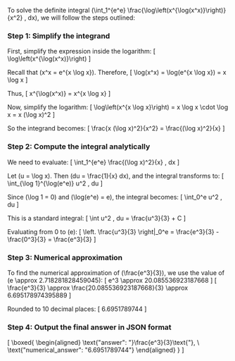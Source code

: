 To solve the definite integral \(\int_1^{e^e} \frac{\log\left(x^{\log(x^x)}\right)}{x^2} \, dx\), we will follow the steps outlined:

### Step 1: Simplify the integrand

First, simplify the expression inside the logarithm:
\[
\log\left(x^{\log(x^x)}\right)
\]

Recall that \(x^x = e^{x \log x}\). Therefore,
\[
\log(x^x) = \log(e^{x \log x}) = x \log x
\]

Thus,
\[
x^{\log(x^x)} = x^{x \log x}
\]

Now, simplify the logarithm:
\[
\log\left(x^{x \log x}\right) = x \log x \cdot \log x = x (\log x)^2
\]

So the integrand becomes:
\[
\frac{x (\log x)^2}{x^2} = \frac{(\log x)^2}{x}
\]

### Step 2: Compute the integral analytically

We need to evaluate:
\[
\int_1^{e^e} \frac{(\log x)^2}{x} \, dx
\]

Let \(u = \log x\). Then \(du = \frac{1}{x} dx\), and the integral transforms to:
\[
\int_{\log 1}^{\log(e^e)} u^2 \, du
\]

Since \(\log 1 = 0\) and \(\log(e^e) = e\), the integral becomes:
\[
\int_0^e u^2 \, du
\]

This is a standard integral:
\[
\int u^2 \, du = \frac{u^3}{3} + C
\]

Evaluating from 0 to \(e\):
\[
\left. \frac{u^3}{3} \right|_0^e = \frac{e^3}{3} - \frac{0^3}{3} = \frac{e^3}{3}
\]

### Step 3: Numerical approximation

To find the numerical approximation of \(\frac{e^3}{3}\), we use the value of \(e \approx 2.718281828459045\):
\[
e^3 \approx 20.085536923187668
\]
\[
\frac{e^3}{3} \approx \frac{20.085536923187668}{3} \approx 6.695178974395889
\]

Rounded to 10 decimal places:
\[
6.6951789744
\]

### Step 4: Output the final answer in JSON format

\[
\boxed{
\begin{aligned}
\text{"answer": "}\frac{e^3}{3}\text{"}, \\
\text{"numerical_answer": "6.6951789744"}
\end{aligned}
}
\]